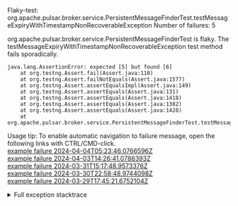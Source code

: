         
Flaky-test: org.apache.pulsar.broker.service.PersistentMessageFinderTest.testMessageExpiryWithTimestampNonRecoverableException
Number of failures: 5

org.apache.pulsar.broker.service.PersistentMessageFinderTest is flaky. The testMessageExpiryWithTimestampNonRecoverableException test method fails sporadically.

```
java.lang.AssertionError: expected [5] but found [6]
	at org.testng.Assert.fail(Assert.java:110)
	at org.testng.Assert.failNotEquals(Assert.java:1577)
	at org.testng.Assert.assertEqualsImpl(Assert.java:149)
	at org.testng.Assert.assertEquals(Assert.java:131)
	at org.testng.Assert.assertEquals(Assert.java:1418)
	at org.testng.Assert.assertEquals(Assert.java:1382)
	at org.testng.Assert.assertEquals(Assert.java:1428)
	at org.apache.pulsar.broker.service.PersistentMessageFinderTest.testMessageExpiryWithTimestampNonRecoverableException(PersistentMessageFinderTest.java:409)
```

Usage tip: To enable automatic navigation to failure message, open the following links with CTRL/CMD-click.  
[example failure 2024-04-04T05:23:46.0766596Z](https://github.com/apache/pulsar/actions/runs/8549523859/job/23425217811#step:10:800)  
[example failure 2024-04-03T14:26:41.0788393Z](https://github.com/apache/pulsar/actions/runs/8540082190/job/23397010640#step:11:781)  
[example failure 2024-03-31T15:17:48.9573376Z](https://github.com/apache/pulsar/actions/runs/8485068669/job/23279492932#step:11:781)  
[example failure 2024-03-30T22:58:48.9744098Z](https://github.com/apache/pulsar/actions/runs/8485068669/job/23268420057#step:11:781)  
[example failure 2024-03-29T17:45:21.6752104Z](https://github.com/apache/pulsar/actions/runs/8483679771/job/23245517658#step:11:781)  


<details>
<summary>Full exception stacktrace</summary>
<code><pre>
java.lang.AssertionError: expected [5] but found [6]
	at org.testng.Assert.fail(Assert.java:110)
	at org.testng.Assert.failNotEquals(Assert.java:1577)
	at org.testng.Assert.assertEqualsImpl(Assert.java:149)
	at org.testng.Assert.assertEquals(Assert.java:131)
	at org.testng.Assert.assertEquals(Assert.java:1418)
	at org.testng.Assert.assertEquals(Assert.java:1382)
	at org.testng.Assert.assertEquals(Assert.java:1428)
	at org.apache.pulsar.broker.service.PersistentMessageFinderTest.testMessageExpiryWithTimestampNonRecoverableException(PersistentMessageFinderTest.java:409)
	at java.base/jdk.internal.reflect.NativeMethodAccessorImpl.invoke0(Native Method)
	at java.base/jdk.internal.reflect.NativeMethodAccessorImpl.invoke(NativeMethodAccessorImpl.java:77)
	at java.base/jdk.internal.reflect.DelegatingMethodAccessorImpl.invoke(DelegatingMethodAccessorImpl.java:43)
	at java.base/java.lang.reflect.Method.invoke(Method.java:568)
	at org.testng.internal.invokers.MethodInvocationHelper.invokeMethod(MethodInvocationHelper.java:139)
	at org.testng.internal.invokers.InvokeMethodRunnable.runOne(InvokeMethodRunnable.java:47)
	at org.testng.internal.invokers.InvokeMethodRunnable.call(InvokeMethodRunnable.java:76)
	at org.testng.internal.invokers.InvokeMethodRunnable.call(InvokeMethodRunnable.java:11)
	at java.base/java.util.concurrent.FutureTask.run(FutureTask.java:264)
	at java.base/java.util.concurrent.ThreadPoolExecutor.runWorker(ThreadPoolExecutor.java:1136)
	at java.base/java.util.concurrent.ThreadPoolExecutor$Worker.run(ThreadPoolExecutor.java:635)
	at java.base/java.lang.Thread.run(Thread.java:840)

</pre></code>
</details>

